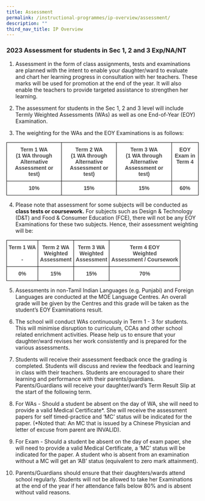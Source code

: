 ```yaml
---
title: Assessment
permalink: /instructional-programmes/ip-overview/assessment/
description: ""
third_nav_title: IP Overview
---
```

### 2023 Assessment for students in Sec 1, 2 and 3 Exp/NA/NT  

1. Assessment in the form of class assignments, tests and examinations are planned with the intent to enable your daughter/ward to evaluate and chart her learning progress in consultation with her teachers. These marks will be used for promotion at the end of the year. It will also enable the teachers to provide targeted assistance to strengthen her learning.
      
    
2. The assessment for students in the Sec 1, 2 and 3 level will include Termly Weighted Assessments (WAs) as well as one End-of-Year (EOY) Examination.
      
    
3. The weighting for the WAs and the EOY Examinations is as follows:

<style type="text/css">
.tg  {border-collapse:collapse;border-spacing:0;}
.tg td{border-color:black;border-style:solid;border-width:1px;font-family:Arial, sans-serif;font-size:14px;
  overflow:hidden;padding:10px 5px;word-break:normal;}
.tg th{border-color:black;border-style:solid;border-width:1px;font-family:Arial, sans-serif;font-size:14px;
  font-weight:normal;overflow:hidden;padding:10px 5px;word-break:normal;}
.tg .tg-2fwu{background-color:#FFF;color:#454545;font-weight:bold;text-align:center;vertical-align:top}
</style>
<table class="tg">
<thead>
  <tr>
    <th class="tg-2fwu">Term 1 WA<br>(1 WA through Alternative Assessment or test)</th>
    <th class="tg-2fwu">Term 2 WA<br> (1 WA through Alternative Assessment or test)</th>
    <th class="tg-2fwu">Term 3 WA<br> (1 WA through Alternative Assessment or test)</th>
    <th class="tg-2fwu">EOY Exam in Term 4</th>
  </tr>
</thead>
<tbody>
  <tr>
    <td class="tg-2fwu">10%</td>
    <td class="tg-2fwu">15%</td>
    <td class="tg-2fwu">15%</td>
    <td class="tg-2fwu">60%</td>
  </tr>
</tbody>
</table>

4. Please note that assessment for some subjects will be conducted as **class tests or coursework.** For subjects such as Design & Technology (D&T) and Food & Consumer Education (FCE), there will not be any EOY Examinations for these two subjects. Hence, their assessment weighting will be:

<style type="text/css">
.tg  {border-collapse:collapse;border-spacing:0;}
.tg td{border-color:black;border-style:solid;border-width:1px;font-family:Arial, sans-serif;font-size:14px;
  overflow:hidden;padding:10px 5px;word-break:normal;}
.tg th{border-color:black;border-style:solid;border-width:1px;font-family:Arial, sans-serif;font-size:14px;
  font-weight:normal;overflow:hidden;padding:10px 5px;word-break:normal;}
.tg .tg-2fwu{background-color:#FFF;color:#454545;font-weight:bold;text-align:center;vertical-align:top}
</style>
<table class="tg">
<thead>
  <tr>
    <th class="tg-2fwu">Term 1 WA<br> <br>-</th>
    <th class="tg-2fwu">Term 2 WA<br>Weighted<br>Assessment</th>
    <th class="tg-2fwu">Term 3 WA<br>Weighted<br>Assessment</th>
    <th class="tg-2fwu">Term 4 EOY<br>Weighted<br>Assessment / Coursework</th>
  </tr>
</thead>
<tbody>
  <tr>
    <td class="tg-2fwu">0%</td>
    <td class="tg-2fwu">15%</td>
    <td class="tg-2fwu">15%</td>
    <td class="tg-2fwu">70%</td>
  </tr>
</tbody>
</table>

5. Assessments in non-Tamil Indian Languages (e.g. Punjabi) and Foreign Languages are conducted at the MOE Language Centres. An overall grade will be given by the Centres and this grade will be taken as the student’s EOY Examinations result.

6. The school will conduct WAs continuously in Term 1 - 3 for students. This will minimise disruption to curriculum, CCAs and other school related enrichment activities. Please help us to ensure that your daughter/ward revises her work consistently and is prepared for the various assessments.

7. Students will receive their assessment feedback once the grading is completed. Students will discuss and review the feedback and learning in class with their teachers. Students are encouraged to share their learning and performance with their parents/guardians. Parents/Guardians will receive your daughter/ward’s Term Result Slip at the start of the following term. 
      
8. For WAs - Should a student be absent on the day of WA, she will need to provide a valid Medical Certificate*. She will receive the assessment papers for self timed-practice and ‘MC’ status will be indicated for the paper. (*Noted that: An MC that is issued by a Chinese Physician and letter of excuse from parent are INVALID). 

9. For Exam - Should a student be absent on the day of exam paper, she will need to provide a valid Medical Certificate, a ‘MC’ status will be indicated for the paper. A student who is absent from an examination without a MC will get an ‘AB’ status (equivalent to zero mark attainment).
          
10. Parents/Guardians should ensure that their daughters/wards attend school regularly. Students will not be allowed to take her Examinations at the end of the year if her attendance falls below 80% and is absent without valid reasons.
